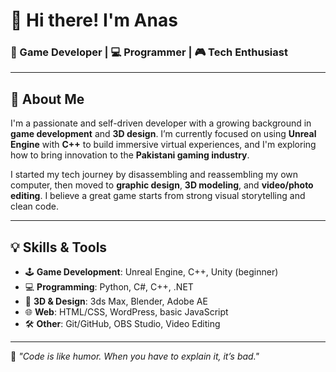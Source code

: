 # 👋 Hi there! I'm Anas  
### 🧠 Game Developer | 💻 Programmer | 🎮 Tech Enthusiast 

---

## 🚀 About Me

I'm a passionate and self-driven developer with a growing background in **game development** and **3D design**. I’m currently focused on using **Unreal Engine** with **C++** to build immersive virtual experiences, and I'm exploring how to bring innovation to the **Pakistani gaming industry**.

I started my tech journey by disassembling and reassembling my own computer, then moved to **graphic design**, **3D modeling**, and **video/photo editing**. I believe a great game starts from strong visual storytelling and clean code.

---

## 💡 Skills & Tools

- 🕹 **Game Development**: Unreal Engine, C++, Unity (beginner)
- 💻 **Programming**: Python, C#, C++, .NET
- 🎨 **3D & Design**: 3ds Max, Blender, Adobe AE
- 🌐 **Web**: HTML/CSS, WordPress, basic JavaScript
- 🛠 **Other**: Git/GitHub, OBS Studio, Video Editing

---




🧠 _"Code is like humor. When you have to explain it, it’s bad."_  
